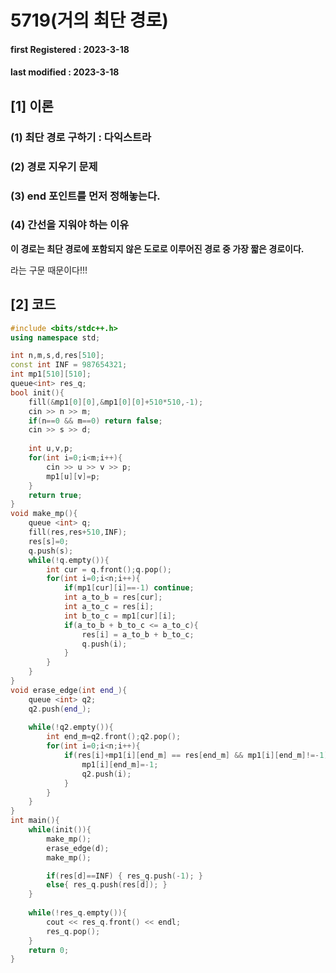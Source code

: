 # 5719(거의 최단 경로)

#### **first Registered : 2023-3-18**

#### last modified : **2023-3-18**

## \[1] 이론

### (1) 최단 경로 구하기 : 다익스트라

### (2) 경로 지우기 문제

### (3) end 포인트를 먼저 정해놓는다.

### (4) 간선을 지워야 하는 이유

**이 경로는 최단 경로에 포함되지 않은 도로로 이루어진 경로 중 가장 짧은 경로이다.**

라는 구문 때문이다!!!

## \[2] 코드

```cpp
#include <bits/stdc++.h>
using namespace std;

int n,m,s,d,res[510];
const int INF = 987654321;
int mp1[510][510];
queue<int> res_q;
bool init(){
    fill(&mp1[0][0],&mp1[0][0]+510*510,-1);
    cin >> n >> m;
    if(n==0 && m==0) return false;
    cin >> s >> d;
    
    int u,v,p;
    for(int i=0;i<m;i++){
        cin >> u >> v >> p;
        mp1[u][v]=p;
    }
    return true;
} 
void make_mp(){
    queue <int> q;
    fill(res,res+510,INF);
    res[s]=0;
    q.push(s);
    while(!q.empty()){
        int cur = q.front();q.pop();
        for(int i=0;i<n;i++){
            if(mp1[cur][i]==-1) continue;
            int a_to_b = res[cur];
            int a_to_c = res[i];
            int b_to_c = mp1[cur][i];
            if(a_to_b + b_to_c <= a_to_c){
                res[i] = a_to_b + b_to_c;
                q.push(i);
            }
        }
    }
}
void erase_edge(int end_){
    queue <int> q2;
    q2.push(end_);
    
    while(!q2.empty()){
        int end_m=q2.front();q2.pop();
        for(int i=0;i<n;i++){
            if(res[i]+mp1[i][end_m] == res[end_m] && mp1[i][end_m]!=-1){
                mp1[i][end_m]=-1;
                q2.push(i);
            }
        }
    }
}
int main(){
    while(init()){
        make_mp();
        erase_edge(d);
        make_mp();

        if(res[d]==INF) { res_q.push(-1); }
        else{ res_q.push(res[d]); }
    }
    
    while(!res_q.empty()){
        cout << res_q.front() << endl;
        res_q.pop();
    }
    return 0;
}

```
